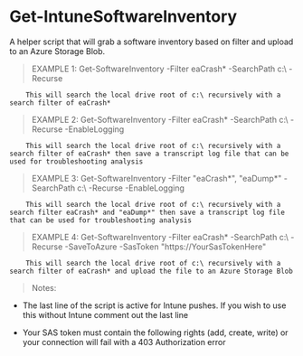 # Get-IntuneSoftwareInventory

A helper script that will grab a software inventory based on filter and upload to an Azure Storage Blob.

> EXAMPLE 1: Get-SoftwareInventory -Filter eaCrash* -SearchPath c:\ -Recurse

        This will search the local drive root of c:\ recursively with a search filter of eaCrash*

> EXAMPLE 2: Get-SoftwareInventory -Filter eaCrash* -SearchPath c:\ -Recurse -EnableLogging

        This will search the local drive root of c:\ recursively with a search filter of eaCrash* then save a transcript log file that can be used for troubleshooting analysis

> EXAMPLE 3: Get-SoftwareInventory -Filter "eaCrash*", "eaDump*" -SearchPath c:\ -Recurse -EnableLogging

        This will search the local drive root of c:\ recursively with a search filter eaCrash* and "eaDump*" then save a transcript log file that can be used for troubleshooting analysis

> EXAMPLE 4: Get-SoftwareInventory -Filter eaCrash* -SearchPath c:\ -Recurse -SaveToAzure -SasToken "https://YourSasTokenHere"

        This will search the local drive root of c:\ recursively with a search filter of eaCrash* and upload the file to an Azure Storage Blob

> Notes:

* The last line of the script is active for Intune pushes. If you wish to use this without Intune comment out the last line

* Your SAS token must contain the following rights (add, create, write) or your connection will fail with a 403 Authorization error
